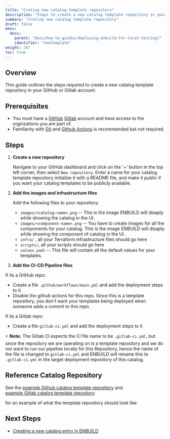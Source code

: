 ```yaml
---
title: "Creting new catalog template repository"
description: "Steps to create a new catalog template repository in your Github/Gitlab account"
summary: "Creting new catalog template repository"
draft: false
menu:
  docs:
    parent: "docs/how-to-guides/deploying-enbuild-for-local-testing/"
    identifier: "newTemplate"
weight: 207
toc: true
---
```

## Overview

This guide outlines the steps required to create a new catalog template repository in your GitHub or Gitlab account. 


## Prerequisites

- You must have a [GitHub](https://github.com/) [Gitlab](https://gitlab.com/) account and have access to the orgnizations you are part of.
- Familiarity with [Git](https://git-scm.com/doc) and [Github Actions](https://docs.github.com/en/actions) is recommended but not required.

## Steps

1. **Create a new repository**

   Navigate to your GitHub dashboard and click on the '+' button in the top left corner, then select `New repository`. Enter a name for your catalog template repository initialize it with a README file, and make it public if you want your catalog templates to be publicly available.

2. **Add the images and infrastructure files**

   Add the following files to your repository:

   - `images/<catalog-name>.png` -- This is the image ENBUILD will disaply while showing the catalog in the UI.
   - `images/<component-name>.png` -- You have to create images for all the compoments for your catalog. This is the image ENBUILD will disaply while showing the component of catalog in the UI.
   - `infra/` , all your Terraform infrastructure files should go here
   - `scripts/`, all your scripts should go here
   - `values.yaml` -- This file will contain all the default values for your templates.

3. **Add the CI-CD Pipeline files**

If its a GitHub repo:
   - Create a file `.github/workflows/main.yml` and add the deployment steps to it.
   - Disable the github actions for this repo. Since this is a template repository, you don't want your templates being deployed when someone adds a commit to this repo.

If its a Gitlab repo:
   - Create a file `gitlab-ci.yml` and add the deployment steps to it

:zap: **Note:** The Gitlab CI expects the CI file name to be `.gitlab-ci.yml`, but since the repository we are operating on is a template repository and we do not want to run our pipeline locally for this Repository, hence the name of the file is changed to `gitlab-ci.yml` and ENBUILD will rename this to 
`.gitlab-ci.yml` in the target deployment repository of this catalog.

## Reference Catalog Repository

   See the [example Github catalog template repository](https://github.com/VivSoftOrg/iac-templates-cypress-test-catalog/)
   and  
   [example Gitlab catalog template repository](https://gitlab.com/enbuild-staging/iac-templates/cypress-test-catalog) 
   
   for an example of what the template repository should look like.



## Next Steps

- [Creating a new catalog entry in ENBUILD](https://enbuild-docs.vivplatform.io/docs/how-to-guides/adding-new-catalog-item-in-enbuild/)

